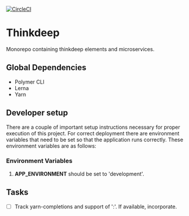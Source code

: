 [![CircleCI](https://circleci.com/gh/ThinkDeepTech/thinkdeep.svg?style=shield)](https://circleci.com/gh/ThinkDeepTech/thinkdeep)

# Thinkdeep
Monorepo containing thinkdeep elements and microservices.

## Global Dependencies
- Polymer CLI
- Lerna
- Yarn

## Developer setup
There are a couple of important setup instructions necessary for proper execution
of this project. For correct deployment there are environment variables that need
to be set so that the application runs correctly. These environment variables are
as follows:

### Environment Variables
1. **APP_ENVIRONMENT** should be set to 'development'.

## Tasks
- [ ] Track yarn-completions and support of ':'. If available, incorporate.
